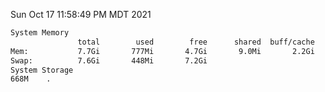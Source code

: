 Sun Oct 17 11:58:49 PM MDT 2021
```bash
System Memory
               total        used        free      shared  buff/cache   available
Mem:           7.7Gi       777Mi       4.7Gi       9.0Mi       2.2Gi       6.6Gi
Swap:          7.6Gi       448Mi       7.2Gi
System Storage
668M	.
```
```bash
